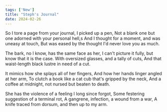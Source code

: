 ```yaml
---
tags: ['New']
title: "Steph's Journal"
date: 2024-02-26
---
```


So I tore a page from your journal, I picked up a pen,
Not a blank one but one adorned with your personal hell,s
And I thought for a moment, and was uneasy at touch,
But was eased by the thought I'd never love you as much.

The bark, no I know, has the same face as her,
I can't picture it fully, but know that it is the case.
With oversized glasses, and a tally of cuts,
And that waist-length black lustre in need of a cut.

It mimics how she splays all of her fingers,
And how her hands linger angled at her arm,
To clutch a book like a cat cub that's gripped by the neck,
And a coffee at midnight, not nursed but beaten to death.

She has the violence of a feeling I long since forgot,
Some festering suggestion of a terminal rot,
A gangrene, infection, a wound from a war,
A knife traced from dorsum, and then up to my arm.
